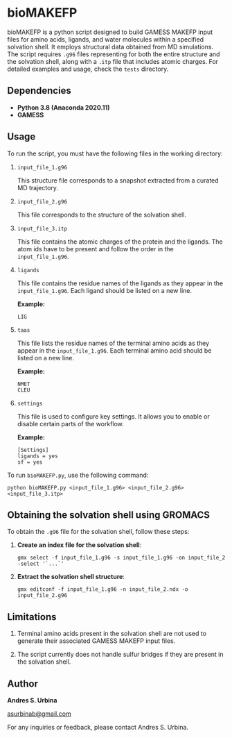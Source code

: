 # bioMAKEFP
bioMAKEFP is a python script designed to build GAMESS MAKEFP input files for amino acids, ligands, and water molecules within a specified solvation shell. It employs structural data obtained from MD simulations. The script requires `.g96` files representing for both the entire structure and the solvation shell, along with a `.itp` file that includes atomic charges. For detailed examples and usage, check the `tests` directory. 

## Dependencies
- **Python 3.8 (Anaconda 2020.11)**
- **GAMESS**

## Usage
To run the script, you must have the following files in the working directory:

1. `input_file_1.g96`
 
    This structure file corresponds to a snapshot extracted from a curated MD trajectory.

2. `input_file_2.g96`

    This file corresponds to the structure of the solvation shell.  

3. `input_file_3.itp`

    This file contains the atomic charges of the protein and the ligands. The atom ids have to be present and follow the order in the `input_file_1.g96`.

4. `ligands`

    This file contains the residue names of the ligands as they appear in the `input_file_1.g96`. Each ligand should be listed on a new line.

    **Example:**
    ```
    LIG
    ```

5. `taas`

    This file lists the residue names of the terminal amino acids as they appear in the `input_file_1.g96`. Each terminal amino acid should be listed on a new line.

    **Example:**
    ```
    NMET
    CLEU
    ```

6. `settings`

    This file is used to configure key settings. It allows you to enable or disable certain parts of the workflow.

    **Example:**
    ```
    [Settings]
    ligands = yes
    sf = yes
    ```

To run `bioMAKEFP.py`, use the following command:

```
python bioMAKEFP.py <input_file_1.g96> <input_file_2.g96> <input_file_3.itp>
```

## Obtaining the solvation shell using GROMACS

To obtain the `.g96` file for the solvation shell, follow these steps:

1. **Create an index file for the solvation shell**:
   ```
   gmx select -f input_file_1.g96 -s input_file_1.g96 -on input_file_2 -select '`...`'
   ```

2. **Extract the solvation shell structure**:
   ```
   gmx editconf -f input_file_1.g96 -n input_file_2.ndx -o input_file_2.g96
   ```

## Limitations
1. Terminal amino acids present in the solvation shell are not used to generate their associated GAMESS MAKEFP input files.

2. The script currently does not handle sulfur bridges if they are present in the solvation shell.


## Author

**Andres S. Urbina**

asurbinab@gmail.com

For any inquiries or feedback, please contact Andres S. Urbina.
